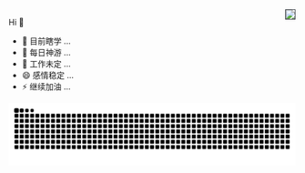 <img align="right" style="border: solid 1px #30363d" src="https://github-readme-stats.vercel.app/api?username=xxxcrel&show_icons=true&icon_color=EB5757&text_color=f6d365&bg_color=320,67B26F,4ca2cd&hide_title=true" />

Hi 👋

- 🔭 目前瞎学 ...
- 🌱 每日神游 ...
- 🤔 工作未定 ...
- 😄 感情稳定 ...
- ⚡ 继续加油 ...

![](https://raw.githubusercontent.com/xxxcrel/xxxcrel/main/assets/github-contribution-grid-snake.svg)
